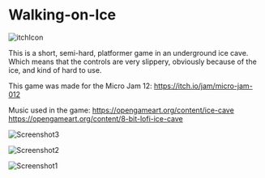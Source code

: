 # Walking-on-Ice
![itchIcon](https://github.com/WildCoderCrab/Walking-on-Ice/assets/139665638/64884b90-7e28-4d29-9b70-34155218763a)

This is a short, semi-hard, platformer game in an underground ice cave. Which means that the controls are very slippery, obviously because of the ice, and kind of hard to use.


This game was made for the Micro Jam 12: https://itch.io/jam/micro-jam-012


Music used in the game:
  https://opengameart.org/content/ice-cave
  https://opengameart.org/content/8-bit-lofi-ice-cave

![Screenshot3](https://github.com/WildCoderCrab/Walking-on-Ice/assets/139665638/5f084ab9-2876-4317-b8ad-795cd5b08e44)

![Screenshot2](https://github.com/WildCoderCrab/Walking-on-Ice/assets/139665638/1c52a9da-556a-4ced-a4b3-416a20ebfd60)

![Screenshot1](https://github.com/WildCoderCrab/Walking-on-Ice/assets/139665638/c01f989e-c0f0-4fd7-bb2c-08e8e8c0f581)

